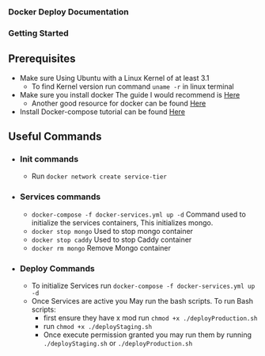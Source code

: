 ### Docker Deploy Documentation

### Getting Started

## Prerequisites
- Make sure Using Ubuntu with a Linux Kernel of at least 3.1
  - To find Kernel version run command ``uname -r`` in linux terminal
- Make sure you install docker The guide I would recommend is [Here](https://www.digitalocean.com/community/tutorials/how-to-run-nginx-in-a-docker-container-on-ubuntu-14-04)
  - Another good resource for docker can be found [Here](https://medium.com/statuscode/dockerising-a-node-js-and-mongodb-app-d22047e2806f)
- Install Docker-compose tutorial can be found [Here](https://www.digitalocean.com/community/tutorials/how-to-install-docker-compose-on-ubuntu-16-04)

## Useful Commands
- ### Init commands
  - Run ``docker network create service-tier``
- ### Services commands
  - ``docker-compose -f docker-services.yml up -d`` Command used to initialize the services containers, This initializes mongo.
  - ``docker stop mongo`` Used to stop mongo container
  - ``docker stop caddy`` Used to stop Caddy container
  - ``docker rm mongo`` Remove Mongo container
- ### Deploy Commands
  - To initialize Services run ``docker-compose -f docker-services.yml up -d``
  - Once Services are active you May run the bash scripts. To run Bash scripts:
    - first ensure they have x mod run ``chmod +x ./deployProduction.sh``
    - run ``chmod +x ./deployStaging.sh``
    - Once execute permission granted you may run them by running ``./deployStaging.sh`` or ``./deployProduction.sh``
